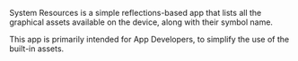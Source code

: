 System Resources is a simple reflections-based app that lists all the graphical assets available on the device, along with their symbol name.

This app is primarily intended for App Developers, to simplify the use of the built-in assets.